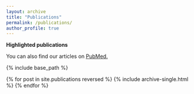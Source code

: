 ```yaml
---
layout: archive
title: "Publications"
permalink: /publications/
author_profile: true
---
```


**Highlighted publications**


You can also find our articles on <u><a href="https://pubmed.ncbi.nlm.nih.gov/?term=rachel+knevel">PubMed</a>.</u>


{% include base_path %}

{% for post in site.publications reversed %}
  {% include archive-single.html %}
{% endfor %}
